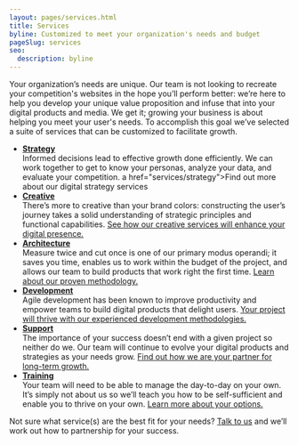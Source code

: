 ```yaml
---
layout: pages/services.html
title: Services
byline: Customized to meet your organization's needs and budget
pageSlug: services
seo:
  description: byline
---
```

Your organization’s needs are unique. Our team is not looking to recreate your competition's websites in the hope you’ll perform better: we’re here to help you develop your unique value proposition and infuse that into your digital products and media. We get it; growing your business is about helping you meet your user's needs. To accomplish this goal we’ve selected a suite of services that can be customized to facilitate growth. 
<ul>
  <li><strong><a href="services/strategy">Strategy</a></strong><br>
Informed decisions lead to effective growth done efficiently. We can work together to get to know your personas, analyze your data, and evaluate your competition. a href="services/strategy">Find out more about our digital strategy services</a></li>
<li><strong><a href="services/creative">Creative</a></strong><br>
There’s more to creative than your brand colors: constructing the user’s journey takes a solid understanding of strategic principles and functional capabilities. <a href="services/creative">See how our creative services will enhance your digital presence.</a></li>
<li><strong><a href="services/devops">Architecture</a></strong><br>
Measure twice and cut once is one of our primary modus operandi; it saves you time, enables us to work within the budget of the project,  and allows our team to build products that work right the first time. <a href="services/devops">Learn about our proven methodology.</a></li>
<li><strong><a href="services/development">Development</a></strong><br>
Agile development has been known to improve productivity and empower teams to build digital products that delight users. <a href="services/development">Your project will thrive with our experienced development methodologies.</a></li>
<li><strong><a href="services/support">Support</a></strong><br>
The importance of your success doesn’t end with a given project so neither do we. Our team will continue to evolve your digital products and strategies as your needs grow. <a href="services/support">Find out how we are your partner for long-term growth.</a></li>
<li><strong><a href="services/training">Training</a></strong><br>
Your team will need to be able to manage the day-to-day on your own. It’s simply not about us so we’ll teach you how to be self-sufficient and enable you to thrive on your own. <a href="services/training">Learn more about your options.</a>
  </li></ul>
Not sure what service(s) are the best fit for your needs? <a href="contact">Talk to us</a> and we’ll work out how to partnership for your success. 

